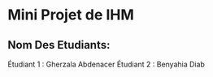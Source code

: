 # Mini Projet de IHM

## Nom Des Etudiants:

Étudiant 1 : Gherzala Abdenacer
Étudiant 2 : Benyahia Diab
